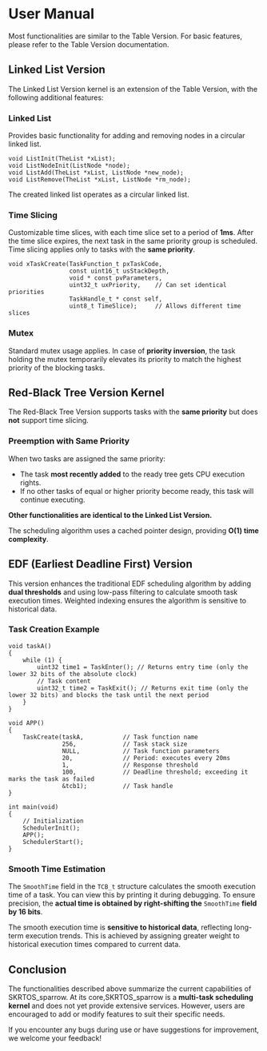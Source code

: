 # User Manual

Most functionalities are similar to the Table Version. For basic features, please refer to the Table Version documentation.

## Linked List Version

The Linked List Version kernel is an extension of the Table Version, with the following additional features:

### Linked List

Provides basic functionality for adding and removing nodes in a circular linked list.

```
void ListInit(TheList *xList);
void ListNodeInit(ListNode *node);
void ListAdd(TheList *xList, ListNode *new_node);
void ListRemove(TheList *xList, ListNode *rm_node);
```

The created linked list operates as a circular linked list.

### Time Slicing

Customizable time slices, with each time slice set to a period of **1ms**. After the time slice expires, the next task in the same priority group is scheduled. Time slicing applies only to tasks with the **same priority**.

```
void xTaskCreate(TaskFunction_t pxTaskCode,
                 const uint16_t usStackDepth,
                 void * const pvParameters,
                 uint32_t uxPriority,    // Can set identical priorities
                 TaskHandle_t * const self,
                 uint8_t TimeSlice);     // Allows different time slices
```

### Mutex

Standard mutex usage applies. In case of **priority inversion**, the task holding the mutex temporarily elevates its priority to match the highest priority of the blocking tasks.

## Red-Black Tree Version Kernel

The Red-Black Tree Version supports tasks with the **same priority** but does **not** support time slicing.

### **Preemption with Same Priority**

When two tasks are assigned the same priority:

- The task **most recently added** to the ready tree gets CPU execution rights.
- If no other tasks of equal or higher priority become ready, this task will continue executing.

**Other functionalities are identical to the Linked List Version.**

The scheduling algorithm uses a cached pointer design, providing **O(1) time complexity**.

## EDF (Earliest Deadline First) Version

This version enhances the traditional EDF scheduling algorithm by adding **dual thresholds** and using low-pass filtering to calculate smooth task execution times. Weighted indexing ensures the algorithm is sensitive to historical data.

### Task Creation Example

```
void taskA()
{
    while (1) {
        uint32 time1 = TaskEnter(); // Returns entry time (only the lower 32 bits of the absolute clock)
        // Task content
        uint32_t time2 = TaskExit(); // Returns exit time (only the lower 32 bits) and blocks the task until the next period
    }
}

void APP()
{
    TaskCreate(taskA,           // Task function name
               256,             // Task stack size
               NULL,            // Task function parameters
               20,              // Period: executes every 20ms
               1,               // Response threshold
               100,             // Deadline threshold; exceeding it marks the task as failed
               &tcb1);          // Task handle
}

int main(void)
{
    // Initialization
    SchedulerInit();
    APP();
    SchedulerStart();
}
```

### Smooth Time Estimation

The `SmoothTime` field in the `TCB_t` structure calculates the smooth execution time of a task. You can view this by printing it during debugging. To ensure precision, the **actual time is obtained by right-shifting the** `SmoothTime` **field by 16 bits**.

The smooth execution time is **sensitive to historical data**, reflecting long-term execution trends. This is achieved by assigning greater weight to historical execution times compared to current data.

## Conclusion

The functionalities described above summarize the current capabilities of SKRTOS_sparrow. At its core,SKRTOS_sparrow is a **multi-task scheduling kernel** and does not yet provide extensive services. However, users are encouraged to add or modify features to suit their specific needs.

If you encounter any bugs during use or have suggestions for improvement, we welcome your feedback!




